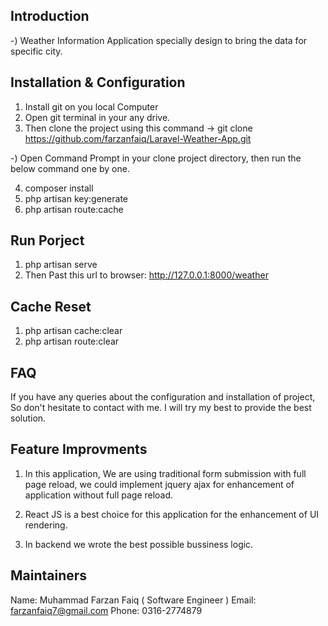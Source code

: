 ## Introduction

-) Weather Information Application specially design to bring the data for specific city.

<!-- ## Requirements


## Recommended -->



## Installation & Configuration

1) Install git on you local Computer
2) Open git terminal in your any drive.
3) Then clone the project using this command -> git clone https://github.com/farzanfaiq/Laravel-Weather-App.git

-) Open Command Prompt in your clone project directory, then run the below command one by one. 

4) composer install
5) php artisan key:generate
6) php artisan route:cache

## Run Porject

1) php artisan serve
2) Then Past this url to browser: http://127.0.0.1:8000/weather

<!-- ## Troubleshooting -->


## Cache Reset

1) php artisan cache:clear
2) php artisan route:clear

## FAQ

If you have any queries about the configuration and installation of project, So don't hesitate to contact with me. I will try my best to provide the best solution.


## Feature Improvments

1) In this application, We are using traditional form submission with full page reload, we could implement jquery ajax for enhancement of application without full page reload.

2) React JS is a best choice for this application for the enhancement of UI rendering.

3) In backend we wrote the best possible bussiness logic.

## Maintainers

Name: Muhammad Farzan Faiq ( Software Engineer )
Email: farzanfaiq7@gmail.com
Phone: 0316-2774879
